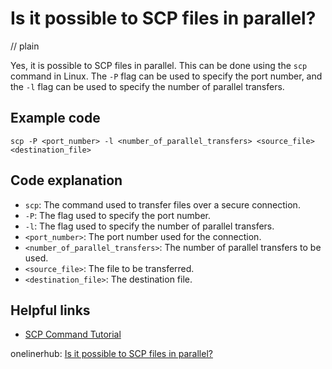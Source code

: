 # Is it possible to SCP files in parallel?
// plain

Yes, it is possible to SCP files in parallel. This can be done using the `scp` command in Linux. The `-P` flag can be used to specify the port number, and the `-l` flag can be used to specify the number of parallel transfers.

## Example code

```
scp -P <port_number> -l <number_of_parallel_transfers> <source_file> <destination_file>
```

## Code explanation

- `scp`: The command used to transfer files over a secure connection.
- `-P`: The flag used to specify the port number.
- `-l`: The flag used to specify the number of parallel transfers.
- `<port_number>`: The port number used for the connection.
- `<number_of_parallel_transfers>`: The number of parallel transfers to be used.
- `<source_file>`: The file to be transferred.
- `<destination_file>`: The destination file.

## Helpful links
- [SCP Command Tutorial](https://www.ssh.com/ssh/scp)

onelinerhub: [Is it possible to SCP files in parallel?](https://onelinerhub.com/scp/is-it-possible-to-scp-files-in-parallel)